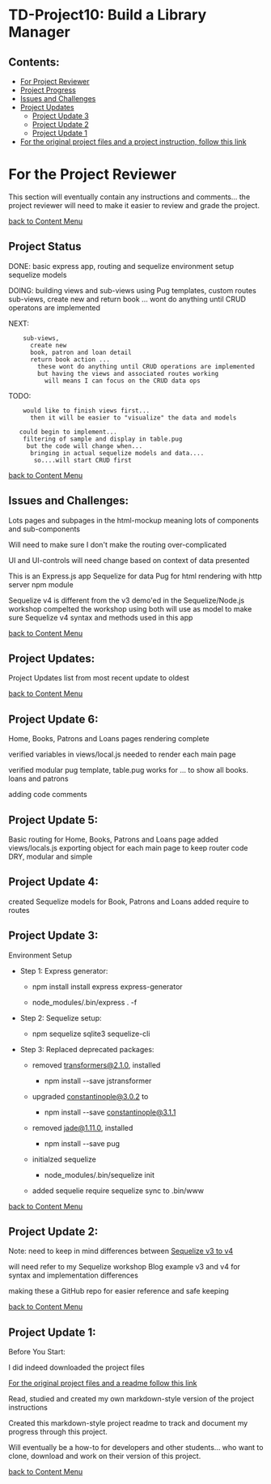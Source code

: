 # TD-Project10: Build a Library Manager

## Contents:
  - [For Project Reviewer](#for-the-project-reviewer)
  - [Project Progress](#project-progress)
  - [Issues and Challenges](#issues-and-challenges)
  - [Project Updates](#project-updates)
    - [Project Update 3](#project-update-3)
    - [Project Update 2](#project-update-2)
    - [Project Update 1](#project-update-1)
  - [For the original project files and a project instruction, follow this link](https://github.com/pereznetworks/TD-Project10/tree/master/z-project-files-library-manager-v1)

# For the Project Reviewer

  This section will eventually contain any instructions and comments...
   the project reviewer will need to
      make it easier to review and grade the project.

  [back to Content Menu](#contents)

## Project Status

  DONE:
        basic express app, routing and sequelize environment setup
        sequelize models

  DOING:
        building views and sub-views using Pug templates, custom routes
        sub-views, create new and return book ...
          wont do anything until CRUD operatons are implemented

  NEXT:

        sub-views,
          create new
          book, patron and loan detail
          return book action ...
            these wont do anything until CRUD operations are implemented
            but having the views and associated routes working
              will means I can focus on the CRUD data ops

  TODO:

        would like to finish views first...
          then it will be easier to "visualize" the data and models

       could begin to implement...
        filtering of sample and display in table.pug
         but the code will change when...
          bringing in actual sequelize models and data....
           so....will start CRUD first

  [back to Content Menu](#contents)

## Issues and Challenges:

  Lots pages and subpages in the html-mockup
    meaning lots of components and sub-components

  Will need to make sure I don't make the routing over-complicated

  UI and UI-controls will need change based on context of data presented

  This is an Express.js app
    Sequelize for data
      Pug for html rendering
        with http server npm module  

  Sequelize v4 is different from the v3 demo'ed in the Sequelize/Node.js workshop
    compelted the workshop using both
      will use as model to make sure Sequelize v4 syntax and methods used in this app

  [back to Content Menu](#contents)

## Project Updates:

  Project Updates list from most recent update to oldest

  [back to Content Menu](#contents)

## Project Update 6:

  Home, Books, Patrons and Loans pages rendering complete  

  verified variables in views/local.js needed to render each main page

  verified modular pug template, table.pug works for ...
    to show all books. loans and patrons

  adding code comments
## Project Update 5:

  Basic routing for Home, Books, Patrons and Loans page
    added views/locals.js
      exporting object for each main page
        to keep router code DRY, modular and simple

## Project Update 4:

  created Sequelize models for Book, Patrons and Loans
  added require to routes

## Project Update 3:

  Environment Setup

  - Step 1: Express generator:

    - npm install install express express-generator

    - node_modules/.bin/express . -f

  - Step 2: Sequelize setup:

    - npm sequelize sqlite3 sequelize-cli

  - Step 3: Replaced deprecated packages:

    - removed transformers@2.1.0, installed

      - npm install --save jstransformer

    - upgraded constantinople@3.0.2 to

      - npm install --save constantinople@3.1.1

    - removed jade@1.11.0, installed

      - npm install --save pug

    - initialzed sequelize

      - node_modules/.bin/sequelize init

    - added sequelie require sequelize sync to .bin/www

  [back to Content Menu](#contents)

## Project Update 2:

  Note: need to keep in mind differences between [Sequelize v3 to v4](http://docs.sequelizejs.com/manual/tutorial/upgrade-to-v4.html)

  will need refer to my Sequelize workshop Blog example v3 and v4 for syntax and implementation differences

  making these a GitHub repo for easier reference and safe keeping

  [back to Content Menu](#contents)

## Project Update 1:

  Before You Start:

  I did indeed downloaded the project files

[For the original project files and a readme follow this link](https://github.com/pereznetworks/TD-Project10/tree/master/project-file-library-manager-v1)

  Read, studied and created my own markdown-style version of the project instructions

  Created this markdown-style   project readme to track and document my progress through this project.

  Will eventually be a how-to for developers and other students...
  who want to clone, download and work on their version of this project.

  [back to Content Menu](#contents)
